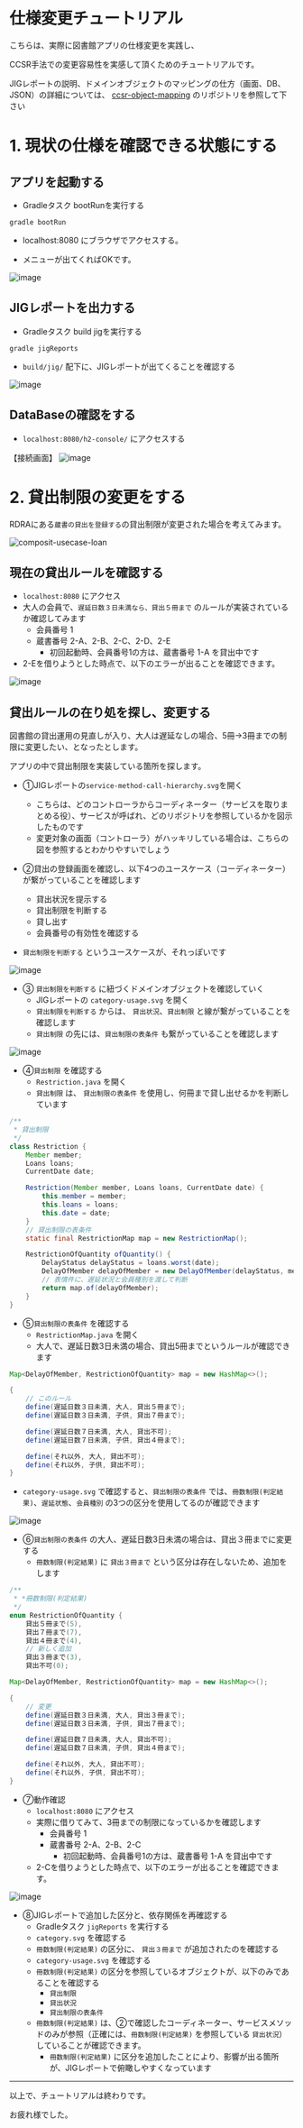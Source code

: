# 仕様変更チュートリアル

こちらは、実際に図書館アプリの仕様変更を実践し、

CCSR手法での変更容易性を実感して頂くためのチュートリアルです。

JIGレポートの説明、ドメインオブジェクトのマッピングの仕方（画面、DB、JSON）の詳細については、
[ccsr-object-mapping](https://github.com/system-sekkei/ccsr-object-mapping) のリポジトリを参照して下さい


# 1. 現状の仕様を確認できる状態にする

## アプリを起動する
- Gradleタスク bootRunを実行する

```shell script
gradle bootRun
```

- localhost:8080 にブラウザでアクセスする。

- メニューが出てくればOKです。

![image](https://user-images.githubusercontent.com/33717710/84584738-f766b780-ae42-11ea-978e-41c6c64091f9.png)

## JIGレポートを出力する
- Gradleタスク build jigを実行する

```shell script
gradle jigReports
```

- `build/jig/` 配下に、JIGレポートが出てくることを確認する

![image](https://user-images.githubusercontent.com/33717710/84584776-7825b380-ae43-11ea-9dca-8469d5fa3e15.png)

## DataBaseの確認をする

- `localhost:8080/h2-console/` にアクセスする

【接続画面】
![image](https://user-images.githubusercontent.com/33717710/84585073-bffa0a00-ae46-11ea-8e08-dc5e7b917923.png)


# 2. 貸出制限の変更をする

RDRAにある`蔵書の貸出を登録する`の貸出制限が変更された場合を考えてみます。


![composit-usecase-loan](https://user-images.githubusercontent.com/3654676/83082272-e6394f00-a0bd-11ea-97c1-7e2e4cc3299c.png)


## 現在の貸出ルールを確認する

- `localhost:8080` にアクセス
- 大人の会員で、`遅延日数３日未満なら、貸出５冊まで` のルールが実装されているか確認してみます
    - 会員番号 1
    - 蔵書番号 2-A、2-B、2-C、2-D、2-E
        - 初回起動時、会員番号1の方は、蔵書番号 1-A を貸出中です
- 2-Eを借りようとした時点で、以下のエラーが出ることを確認できます。

![image](https://user-images.githubusercontent.com/33717710/84587528-f5105780-ae5a-11ea-9e9d-ee61d19cea2c.png)

## 貸出ルールの在り処を探し、変更する

図書館の貸出運用の見直しが入り、大人は遅延なしの場合、5冊→3冊までの制限に変更したい、となったとします。

アプリの中で貸出制限を実装している箇所を探します。

- ①JIGレポートの`service-method-call-hierarchy.svg`を開く
    - こちらは、どのコントローラからコーディネーター（サービスを取りまとめる役）、サービスが呼ばれ、どのリポジトリを参照しているかを図示したものです
    - 変更対象の画面（コントローラ）がハッキリしている場合は、こちらの図を参照するとわかりやすいでしょう


- ②貸出の登録画面を確認し、以下4つのユースケース（コーディネーター）が繋がっていることを確認します
    - 貸出状況を提示する
    - 貸出制限を判断する
    - 貸し出す
    - 会員番号の有効性を確認する

- `貸出制限を判断する` というユースケースが、それっぽいです

![image](https://user-images.githubusercontent.com/33717710/84586990-7fa28800-ae56-11ea-8455-bfb63a3c4055.png)

- ③ `貸出制限を判断する` に紐づくドメインオブジェクトを確認していく
    - JIGレポートの `category-usage.svg` を開く
    - `貸出制限を判断する` からは、 `貸出状況`、`貸出制限` と線が繋がっていることを確認します
    - `貸出制限` の先には、`貸出制限の表条件` も繋がっていることを確認します

![image](https://user-images.githubusercontent.com/33717710/84587745-e9be2b80-ae5c-11ea-8899-1babdfe515f1.png)

- ④`貸出制限` を確認する
    - `Restriction.java` を開く
    - `貸出制限` は、 `貸出制限の表条件` を使用し、何冊まで貸し出せるかを判断しています
    
```java
/**
 * 貸出制限
 */
class Restriction {
    Member member;
    Loans loans;
    CurrentDate date;

    Restriction(Member member, Loans loans, CurrentDate date) {
        this.member = member;
        this.loans = loans;
        this.date = date;
    }
    // 貸出制限の表条件
    static final RestrictionMap map = new RestrictionMap();

    RestrictionOfQuantity ofQuantity() {
        DelayStatus delayStatus = loans.worst(date);
        DelayOfMember delayOfMember = new DelayOfMember(delayStatus, member.type());
        // 表情件に、遅延状況と会員種別を渡して判断
        return map.of(delayOfMember);
    }
}
```

- ⑤`貸出制限の表条件` を確認する
    - `RestrictionMap.java` を開く
    - 大人で、遅延日数3日未満の場合、貸出5冊までというルールが確認できます
   
```java
Map<DelayOfMember, RestrictionOfQuantity> map = new HashMap<>();

{
    // このルール
    define(遅延日数３日未満, 大人, 貸出５冊まで);
    define(遅延日数３日未満, 子供, 貸出７冊まで);

    define(遅延日数７日未満, 大人, 貸出不可);
    define(遅延日数７日未満, 子供, 貸出４冊まで);

    define(それ以外, 大人, 貸出不可);
    define(それ以外, 子供, 貸出不可);
}
```

- `category-usage.svg` で確認すると、`貸出制限の表条件` では、`冊数制限(判定結果)`、`遅延状態`、`会員種別` の3つの区分を使用してるのが確認できます

![image](https://user-images.githubusercontent.com/33717710/84588216-7f0eef00-ae60-11ea-8b57-bd133887af58.png)

- ⑥`貸出制限の表条件` の大人、遅延日数3日未満の場合は、貸出３冊までに変更する
    - `冊数制限(判定結果)` に `貸出３冊まで` という区分は存在しないため、追加をします
    
```java
/**
 * *冊数制限(判定結果)
 */
enum RestrictionOfQuantity {
    貸出５冊まで(5),
    貸出７冊まで(7),
    貸出４冊まで(4),
    // 新しく追加
    貸出３冊まで(3),
    貸出不可(0);

```


```java
Map<DelayOfMember, RestrictionOfQuantity> map = new HashMap<>();

{
    // 変更
    define(遅延日数３日未満, 大人, 貸出３冊まで);
    define(遅延日数３日未満, 子供, 貸出７冊まで);

    define(遅延日数７日未満, 大人, 貸出不可);
    define(遅延日数７日未満, 子供, 貸出４冊まで);

    define(それ以外, 大人, 貸出不可);
    define(それ以外, 子供, 貸出不可);
}
```

- ⑦動作確認
    - `localhost:8080` にアクセス
    - 実際に借りてみて、3冊までの制限になっているかを確認します
        - 会員番号 1
        - 蔵書番号 2-A、2-B、2-C
            - 初回起動時、会員番号1の方は、蔵書番号 1-A を貸出中です
    - 2-Cを借りようとした時点で、以下のエラーが出ることを確認できます。

![image](https://user-images.githubusercontent.com/33717710/84588308-52a7a280-ae61-11ea-8add-162b0f19f2a5.png)

- ⑧JIGレポートで追加した区分と、依存関係を再確認する
    - Gradleタスク `jigReports` を実行する
    - `category.svg` を確認する
    - `冊数制限(判定結果)` の区分に、 `貸出３冊まで` が追加されたのを確認する
    - `category-usage.svg` を確認する
    - `冊数制限(判定結果)` の区分を参照しているオブジェクトが、以下のみであることを確認する
        - `貸出制限`
        - `貸出状況`
        - `貸出制限の表条件`
    - `冊数制限(判定結果)` は、②で確認したコーディネーター、サービスメソッドのみが参照（正確には、`冊数制限(判定結果)` を参照している `貸出状況`）していることが確認できます。
        - `冊数制限(判定結果)` に区分を追加したことにより、影響が出る箇所が、JIGレポートで俯瞰しやすくなっています
    

---

以上で、チュートリアルは終わりです。

お疲れ様でした。